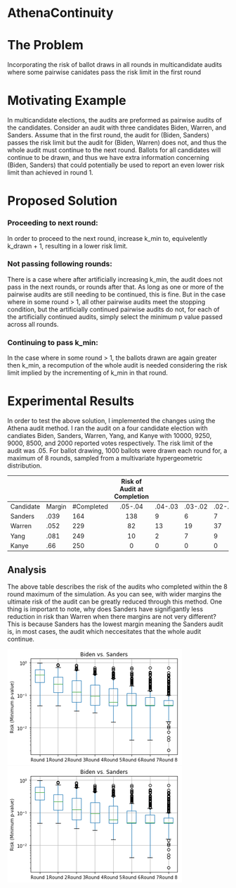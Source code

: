 # AthenaContinuity

# The Problem

Incorporating the risk of ballot draws in all rounds in multicandidate audits where some pairwise canidates pass the risk limit in the first round 

# Motivating Example


In multicandidate elections, the audits are preformed as pairwise audits of the candidates. Consider an audit with three candidates Biden, Warren, and Sanders. Assume that in the first round, the audit for (Biden, Sanders) passes the risk limit but the audit for (Biden, Warren) does not, and thus the whole audit must continue to the next round. Ballots for all candidates will continue to be drawn, and thus we have extra information concerning (Biden, Sanders) that could potentially be used to report an even lower risk limit than achieved in round 1.

# Proposed Solution

### Proceeding to next round:
In order to proceed to the next round, increase k_min to, equivelently k_drawn + 1, resulting in a lower risk limit.

### Not passing following rounds:

There is a case where after artificially increasing k_min, the audit does not pass in the next rounds, or rounds after that. As long as one or more of the pairwise audits are still needing to be continued, this is fine. But in the case where in some round > 1, all other pairwise audits meet the stopping condition, but the artificially continued pairwise audits do not, for each of the artificially continued audits, simply select the minimum p value passed across all rounds.

### Continuing to pass k_min:


In the case where in some round > 1, the ballots drawn are again greater then k_min, a recompution of the whole audit is needed considering the risk limit implied by the incrementing of k_min in that round. 



# Experimental Results

In order to test the above solution, I implemented the changes using the Athena audit method. I ran the audit on a four candidate election with candiates Biden, Sanders, Warren, Yang, and Kanye with 10000, 9250, 9000, 8500, and 2000 reported votes respectively. The risk limit of the audit was .05. For ballot drawing, 1000 ballots were drawn each round for, a maximum of 8 rounds, sampled from a multivariate hypergeometric distribution. 

 
|           |        |            | Risk of Audit at Completion |         |  |         |         |
|-----------|--------|------------|:------------------------------:|---------|----------------------|---------|---------|
| Candidate | Margin | #Completed | .05-.04                        | .04-.03 | .03-.02              | .02-.01 | .01-.00 |
| Sanders   | .039   | 164        | 138                            | 9       | 6                    | 7       | 4       |
| Warren    | .052   | 229        | 82                             | 13      | 19                   | 37      | 74      |
| Yang      | .081   | 249        | 10                             | 2       | 7                    | 9       | 221     |
| Kanye     | .66    | 250        | 0                              | 0       | 0                    | 0       | 250     |


## Analysis
The above table describes the risk of the audits who completed within the 8 round maximum of the simulation. As you can see, with wider margins the ultimate risk of the audit can be greatly reduced through this method. One thing is important to note, why does Sanders have signifigantly less reduction in risk than Warren when there margins are not very different? This is because Sanders has the lowest margin meaning the Sanders audit is, in most cases, the audit which neccesitates that the whole audit continue.


![](https://raw.githubusercontent.com/JayGrieve/AthenaContinuity/master/sanders_lp.png?token=AKRZ4FLNQZSOWGCKPSXGGI27FBRAC)
![](https://raw.githubusercontent.com/JayGrieve/AthenaContinuity/master/sanders_lp.png?token=AKRZ4FLNQZSOWGCKPSXGGI27FBRAC)







